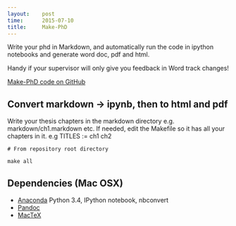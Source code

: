 ```yaml
---
layout:    post
time:      2015-07-10
title:     Make-PhD
---
```


Write your phd in Markdown, and automatically run the code in ipython notebooks and generate word doc, pdf and html.

Handy if your supervisor will only give you feedback in Word track changes!

[Make-PhD code on GitHub](https://github.com/hdashnow/make-phd)

## Convert markdown -> ipynb, then to html and pdf

Write your thesis chapters in the markdown directory e.g. markdown/ch1.markdown etc.
If needed, edit the Makefile so it has all your chapters in it. 
e.g TITLES := ch1 ch2

```
# From repository root directory

make all
```

## Dependencies (Mac OSX)
- [Anaconda](http://continuum.io/downloads) Python 3.4, IPython notebook, nbconvert
- [Pandoc](http://pandoc.org/installing.html)
- [MacTeX](https://tug.org/mactex/downloading.html)

